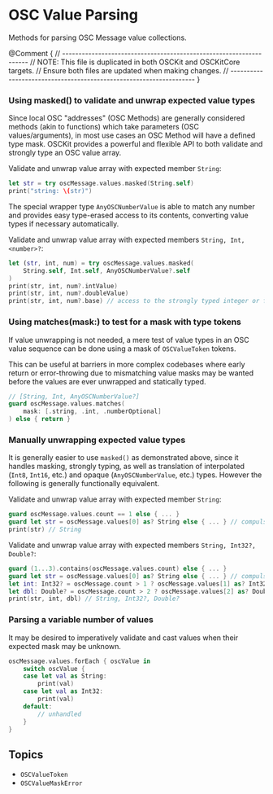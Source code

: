 # OSC Value Parsing

Methods for parsing OSC Message value collections.

@Comment {
    // -------------------------------------------------------------------
    // NOTE: This file is duplicated in both OSCKit and OSCKitCore targets.
    //         Ensure both files are updated when making changes.
    // -------------------------------------------------------------------
}

### Using masked() to validate and unwrap expected value types

Since local OSC "addresses" (OSC Methods) are generally considered methods (akin to functions) which take parameters (OSC values/arguments), in most use cases an OSC Method will have a defined type mask. OSCKit provides a powerful and flexible API to both validate and strongly type an OSC value array.

Validate and unwrap value array with expected member `String`:

```swift
let str = try oscMessage.values.masked(String.self)
print("string: \(str)")
```

The special wrapper type `AnyOSCNumberValue` is able to match any number and provides easy type-erased access to its contents, converting value types if necessary automatically.

Validate and unwrap value array with expected members `String, Int, <number>?`:

```swift
let (str, int, num) = try oscMessage.values.masked(
    String.self, Int.self, AnyOSCNumberValue?.self
)
print(str, int, num?.intValue)
print(str, int, num?.doubleValue)
print(str, int, num?.base) // access to the strongly typed integer or floating-point value
```

### Using matches(mask:) to test for a mask with type tokens

If value unwrapping is not needed, a mere test of value types in an OSC value sequence can be done using a mask of ``OSCValueToken`` tokens.

This can be useful at barriers in more complex codebases where early return or error-throwing due to mismatching value masks may be wanted before the values are ever unwrapped and statically typed.

```swift
// [String, Int, AnyOSCNumberValue?]
guard oscMessage.values.matches(
    mask: [.string, .int, .numberOptional]
) else { return }
```

### Manually unwrapping expected value types

It is generally easier to use `masked()` as demonstrated above, since it handles masking, strongly typing, as well as translation of interpolated (`Int8`, `Int16`, etc.) and opaque (`AnyOSCNumberValue`, etc.) types. However the following is generally functionally equivalent.

Validate and unwrap value array with expected member `String`:

```swift
guard oscMessage.values.count == 1 else { ... }
guard let str = oscMessage.values[0] as? String else { ... } // compulsory
print(str) // String
```

Validate and unwrap value array with expected members `String, Int32?, Double?`:

```swift
guard (1...3).contains(oscMessage.values.count) else { ... }
guard let str = oscMessage.values[0] as? String else { ... } // compulsory
let int: Int32? = oscMessage.count > 1 ? oscMessage.values[1] as? Int32 : nil // optional
let dbl: Double? = oscMessage.count > 2 ? oscMessage.values[2] as? Double : nil // optional
print(str, int, dbl) // String, Int32?, Double?
```

### Parsing a variable number of values

It may be desired to imperatively validate and cast values when their expected mask may be unknown.

```swift
oscMessage.values.forEach { oscValue in
    switch oscValue {
    case let val as String:
        print(val)
    case let val as Int32:
        print(val)
    default:
        // unhandled
    }
}
```

## 

## Topics

- ``OSCValueToken``
- ``OSCValueMaskError``
